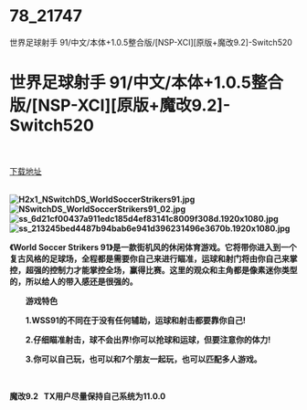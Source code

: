# 78_21747
世界足球射手 91/中文/本体+1.0.5整合版/[NSP-XCI][原版+魔改9.2]-Switch520
# 世界足球射手 91/中文/本体+1.0.5整合版/[NSP-XCI][原版+魔改9.2]-Switch520
 <br/></br>
[下载地址](https://www.switch520.cc/article/21747 "下载地址")
<br/></br>

<p><strong><img title="H2x1_NSwitchDS_WorldSoccerStrikers91.jpg" src="https://www.switch520.cc/muke_img/2021_08_27_8962e6acc05d5.jpg" alt="H2x1_NSwitchDS_WorldSoccerStrikers91.jpg"></strong><br>
<strong><img title="NSwitchDS_WorldSoccerStrikers91_02.jpg" src="https://www.switch520.cc/muke_img/2021_08_27_2bd2bffd5c769.jpg" alt="NSwitchDS_WorldSoccerStrikers91_02.jpg"></strong><br>
<strong><img title="ss_6d21cf00437a911edc185d4ef83141c8009f308d.1920x1080.jpg" src="https://www.switch520.cc/muke_img/2021_08_27_5ea786d4f146d.jpg" alt="ss_6d21cf00437a911edc185d4ef83141c8009f308d.1920x1080.jpg"></strong><br>
<strong><img title="ss_213245bed4487b94bab6e941d396231496e3670b.1920x1080.jpg" src="https://www.switch520.cc/muke_img/2021_08_27_f6d51de2b67bb.jpg" alt="ss_213245bed4487b94bab6e941d396231496e3670b.1920x1080.jpg">&nbsp;</strong></p>
<p><strong>《World Soccer Strikers 91》是一款街机风的休闲体育游戏。它将带你进入到一个复古风格的足球场，全程都是需要你自己来进行瞄准，运球和射门将由你自己来掌控，超强的控制力才能掌控全场，赢得比赛。这里的观众和主角都是像素迷你类型的，所以给人的带入感还是很强的。</strong></p>
<p><strong>　　游戏特色</strong></p>
<p><strong>　　1.WSS91的不同在于没有任何辅助，运球和射击都要靠你自己!</strong></p>
<p><strong>　　2.仔细瞄准射击，球不会出界!你可以抢球和运球，但要注意你的体力!</strong></p>
<p><strong>　　3.你可以自己玩，也可以和7个朋友一起玩，也可以匹配多人游戏。</strong></p>
<p>&nbsp;</p>
<p><strong>魔改9.2 &nbsp;&nbsp;TX用户尽量保持自己系统为11.0.0</strong></p>
